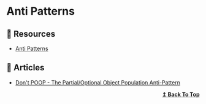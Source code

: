 # Anti Patterns

## 📘 Resources

- [Anti Patterns](https://deviq.com/antipatterns/antipatterns-overview) 

## 📕 Articles

- [Don't POOP - The Partial/Optional Object Population Anti-Pattern](https://scotthannen.org/blog/2021/04/19/partial-optional-object-population.html)

<div align="right">
  <b><a href="#contents">↥ Back To Top</a></b>
</div>

